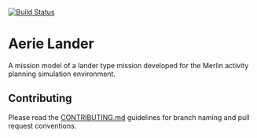[![Build Status](https://cae-jenkins2.jpl.nasa.gov/buildStatus/icon?job=MPSA/SEQ/normal_builds/aerie/develop)](https://cae-jenkins2.jpl.nasa.gov/job/MPSA/job/SEQ/job/normal_builds/job/aerie/job/merlinsight)

# Aerie Lander

A mission model of a lander type mission developed for the Merlin activity planning simulation environment.

## Contributing

Please read the [CONTRIBUTING.md](./CONTRIBUTING.md) guidelines for branch naming and pull request conventions.
